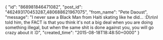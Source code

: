  {
   "id": "868981846471082",
   "post_id": "462493170453287_480688621967075",
   "from_name": "Pete Daoust",
   "message": "I never saw a Black Man from Haiti skating like he did... :D\n\nI told him, the FACT is that you think it's not a big deal when you are doing something illegal, but when the same shit is done against you, you will go crazy about it :D",
   "created_time": "2015-08-18T18:48:50+0000"
 }
